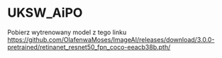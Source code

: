 # UKSW_AiPO
Pobierz wytrenowany model z tego linku https://github.com/OlafenwaMoses/ImageAI/releases/download/3.0.0-pretrained/retinanet_resnet50_fpn_coco-eeacb38b.pth/
